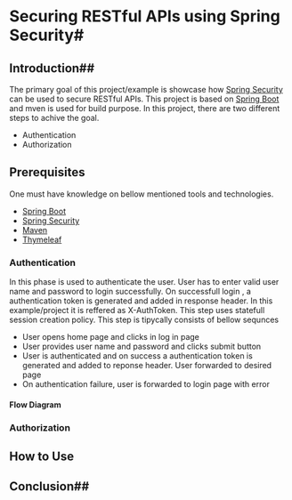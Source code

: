 # Securing RESTful APIs using Spring Security#

## Introduction##
The primary goal of this project/example is showcase how [Spring Security](http://projects.spring.io/spring-security/) can be used to secure RESTful APIs. This project is based on [Spring Boot](http://projects.spring.io/spring-boot/) and mven is used for build purpose. In this project, there are two different steps to achive the goal.
  * Authentication 
  * Authorization

## Prerequisites ##
One must have knowledge on bellow mentioned tools and technologies.
  * [Spring Boot](http://projects.spring.io/spring-boot/)
  * [Spring Security](http://projects.spring.io/spring-security/)
  * [Maven](http://maven.apache.org/)
  * [Thymeleaf](http://www.thymeleaf.org/)
  
### Authentication ###
In this phase is used to authenticate the user. User has to enter valid user name and password to login successfully. On successfull login , a authentication token is generated and added in response header. In this example/project it is reffered as X-AuthToken. This step uses statefull session creation policy. This step is tipycally consists of bellow sequnces

  * User opens home page and clicks in log in page
  * User provides user name and password and clicks submit button
  * User is authenticated  and on success a authentication token is generated and added to reponse header. User forwarded to      desired page
  * On authentication failure, user is forwarded to login page with error



#### Flow Diagram ####

### Authorization ###







## How to Use ##

## Conclusion##
